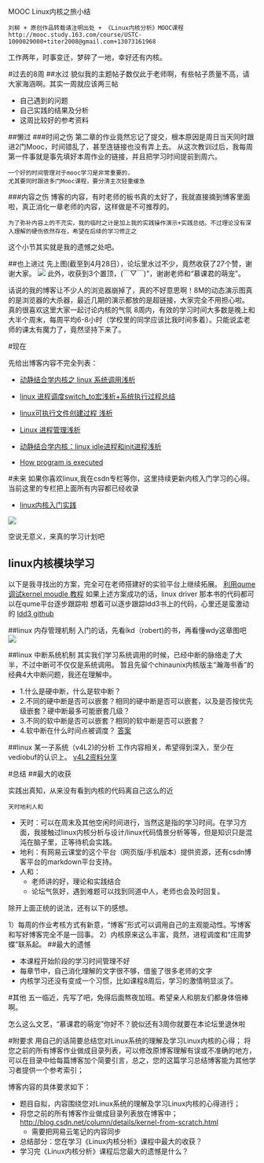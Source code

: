 
MOOC Linux内核之旅小结
```
刘柳 + 原创作品转载请注明出处 + 《Linux内核分析》MOOC课程http://mooc.study.163.com/course/USTC-1000029000+titer2008@gmail.com+13073161968
```

工作两年，时事变迁，梦碎了一地，幸好还有内核。


#过去的8周
##水过
貌似我的主题帖子数仅此于老师啊，有些帖子质量不高，请大家海涵啊。其实一周就应该两三帖
- 自己遇到的问题
- 自己实践的结果及分析
- 这周比较好的参考资料

##懒过
###时间之伤
第二章的作业竟然忘记了提交，根本原因是周日当天同时跟进2门Mooc，时间错乱了，甚至连链接也没有弄上去。
从这次教训过后，我每周第一件事就是事先填好本周作业的链接，并且把学习时间提前到周六。
```
一个好的时间管理对于mooc学习是非常重要的，
尤其要同时跟进多门Mooc课程，要分清主次轻重缓急
```
###内容之伤
博客的内容，有时老师的板书真的太好了，我就直接摘到博客里面啦，真正消化一章老师的内容，这样做是不可推荐的。
```
为了弥补内容上的不充实，我的临时之计是加上我的实践操作演示+实践总结。不过理论没有深入理解的硬伤依然存在，希望在后续的学习修正之
```

这个小节其实就是我的遗憾之处吧。

##也上进过
  先上图(截至到4月28日），论坛里水过不少，竟然收获了27个赞，谢谢大家。
![](https://code.csdn.net/titer1/pat_aha/blob/master/Markdown/0428_rank.jpg)
  此外，收获到3个置顶，(￣▽￣)"，谢谢老师和“慕课君的萌宠”。
  
  话说的我的博客让不少人的浏览器崩掉了，真的不好意思啊！8M的动态演示图真的是浏览器的大杀器，最近几期的演示都放的是超链接，大家完全不用担心啦。
  真的很喜欢这里大家一起讨论内核的气氛
  8周内，有效的学习时间大多数是晚上和大半个周末，每周平均6-8小时（学校里的同学应该比我时间多着）。只能说孟老师的课太有魔力了，竟然坚持下来了。
  
  
#现在

  先给出博客内容不完全列表：
  
- [动静结合学内核之 linux 系统调用浅析](http://blog.csdn.net/titer1/article/details/45541535)

- [linux 进程调度switch_to宏浅析+系统执行过程总结](http://blog.csdn.net/titer1/article/details/45289159)

- [linux可执行文件创建过程 浅析](http://blog.csdn.net/titer1/article/details/45127543)
- [Linux 进程管理浅析](http://blog.csdn.net/titer1/article/details/44903815)

- [动静结合学内核：linux idle进程和init进程浅析](http://blog.csdn.net/titer1/article/details/44464647)

- [How program is executed](http://blog.csdn.net/titer1/article/details/45541227)



#未来
如果你喜欢linux,我在csdn专栏等你，这里持续更新内核入门学习的心得。
当前这里的专栏把上面所有内容都已经收录
- [linux内核入门实践](http://blog.csdn.net/column/details/kernel-from-scratch.html)

![](https://code.csdn.net/titer1/pat_aha/blob/master/Markdown/cowtux.png)

空说无意义，来真的学习计划吧

## linux内核模块学习
   以下是我寻找出的方案，完全可在老师搭建好的实验平台上继续拓展。
   [利用qume调试kernel moudle 教程](http://mooc.study.163.com/learn/USTC-1000029000#/learn/forumdetail?pid=1000155085)
   如果上述方案成功的话，linux driver 那本书的代码都可以在qume平台逐步跟踪啦
   想着可以逐步跟踪ldd3书上的代码，心里还是蛮激动的
   [ldd3 github](https://github.com/martinezjavier/ldd3)

##linux 内存管理机制
  入门的话，先看lkd（robert)的书，再看懂wdy这章图吧
  ![](http://cupic.img168.net/bbsfile/forum/linux/month_0811/20081111_9477e6fe879a69d35b15pPat2RQUajuk.gif)
  
##linux 中断系统机制
  其实我们学习系统调用的时候，已经中断的脉络走了大半，不过中断可不仅仅是系统调用。
  暂且先留个chinaunix内核版主“瀚海书香”的经典4大中断问题，我还在理解中。
- 1.什么是硬中断，什么是软中断？
- 2.不同的硬中断是否可以嵌套？相同的硬中断是否可以嵌套，以及是否按优先级嵌套？硬中断最多可能嵌套几级？
- 3.不同的软中断是否可以嵌套？相同的软中断是否可以嵌套？
- 4.软中断在什么时间点被调度？
[答案](http://blog.chinaunix.net/uid-20662820-id-3023342.html)

##linux 某一子系统（v4L2)的分析
  工作内容相关，希望得到深入，至少在vediobuf的认识上。
  [v4L2资料分享](http://blog.chinaunix.net/attachment/attach/20/54/36/7220543672a6e6f227f097f8db3fbe3f900c099717.pdf)


#总结
##最大的收获

实践出真知，从来没有看到内核的代码离自己这么的近

```
天时地利人和
```
- 天时：可以在周末及其他空闲时间进行，当然这是指的学习时间。在学习方面，我接触过linux内核分析与设计/linux代码情景分析等等，但是知识只是混沌在脑子里，正等待机会实践。
- 地利：有网易云课堂的这个平台（网页版/手机版本）提供资源，还有csdn博客平台的markdown平台支持。
- 人和：
	- 老师讲的好，理论和实践结合
	- 论坛气氛好，遇到难题可以找到同道中人，老师也会及时回复。

除开上面正统的说法，还有以下的感想。

1）每周的作业考核方式有新意，“博客”形式可以调用自己的主观能动性。写博客和写好博客完全不是一回事。
2）内核原来这么丰富，竟然，进程调度和“庄周梦蝶”联系起。
##最大的遗憾
- 本课程开始阶段的学习时间管理不好
- 每章节中，自己消化理解的文字很不够，借鉴了很多老师的文字
- 内核学习还没有变成一个习惯，比如课程8周后，学习的激情明显淡了。






#其他
五一临近，先写了吧，免得后面熬夜加班。希望亲人和朋友们都身体倍棒啊。

怎么这么文艺，“慕课君的萌宠”你好不？貌似还有3周你就要在本论坛里退休啦

#附要求
用自己的话简要总结您对Linux系统的理解及学习Linux内核的心得；
将您之前的所有博客作业做成目录列表，可以修改原博客理解有误或不准确的地方，可以在目录中给每篇博客加个简要引言，总之，您的这篇学习总结博客能为其他学习者提供一个参考索引；


博客内容的具体要求如下：
- 题目自拟，内容围绕您对Linux系统的理解及学习Linux内核的心得进行；
- 将您之前的所有博客作业做成目录列表放在博客中；
	http://blog.csdn.net/column/details/kernel-from-scratch.html
	- 需要把网易云笔记的内容同步
- 总结部分：您在学习《Linux内核分析》课程中最大的收获？
- 学习完《Linux内核分析》课程后您最大的遗憾是什么？

